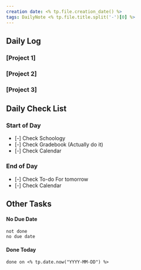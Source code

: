 ```yaml
---
creation date: <% tp.file.creation_date() %>
tags: DailyNote <% tp.file.title.split('-')[0] %>
---
```


## Daily Log

### [Project 1]


### [Project 2]


### [Project 3]

## Daily Check List

### Start of Day

- [-] Check Schoology
- [-] Check Gradebook (Actually do it)
- [-] Check Calendar

### End of Day

- [-] Check To-do For tomorrow
- [-] Check Calendar

## Other Tasks

#### No Due Date

```tasks
not done
no due date
```

#### Done Today

```tasks
done on <% tp.date.now("YYYY-MM-DD") %>
```